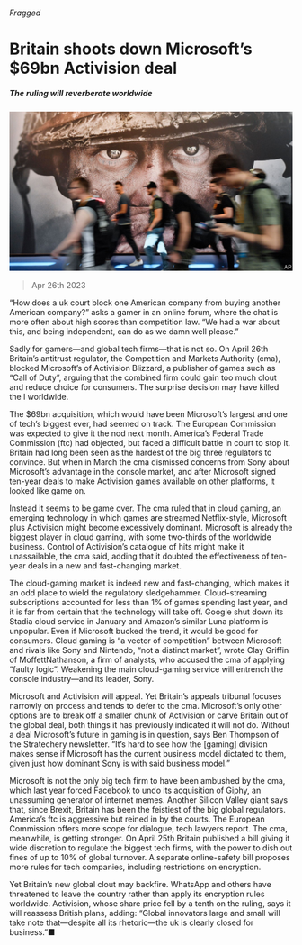 ###### Fragged

# Britain shoots down Microsoft’s $69bn Activision deal 

##### The ruling will reverberate worldwide 

![image](images/20230429_WBP002.jpg) 

> Apr 26th 2023 

“How does a uk court block one American company from buying another American company?” asks a gamer in an online forum, where the chat is more often about high scores than competition law. “We had a war about this, and being independent, can do as we damn well please.”

Sadly for gamers—and global tech firms—that is not so. On April 26th Britain’s antitrust regulator, the Competition and Markets Authority (cma), blocked Microsoft’s  of Activision Blizzard, a publisher of games such as “Call of Duty”, arguing that the combined firm could gain too much clout and reduce choice for consumers. The surprise decision may have killed the l worldwide.

The $69bn acquisition, which would have been Microsoft’s largest and one of tech’s biggest ever, had seemed on track. The European Commission was expected to give it the nod next month. America’s Federal Trade Commission (ftc) had objected, but faced a difficult battle in court to stop it. Britain had long been seen as the hardest of the big three regulators to convince. But when in March the cma dismissed concerns from Sony about Microsoft’s advantage in the console market, and after Microsoft signed ten-year deals to make Activision games available on other platforms, it looked like game on.

Instead it seems to be game over. The cma ruled that in cloud gaming, an emerging technology in which games are streamed Netflix-style, Microsoft plus Activision might become excessively dominant. Microsoft is already the biggest player in cloud gaming, with some two-thirds of the worldwide business. Control of Activision’s catalogue of hits might make it unassailable, the cma said, adding that it doubted the effectiveness of ten-year deals in a new and fast-changing market.

The cloud-gaming market is indeed new and fast-changing, which makes it an odd place to wield the regulatory sledgehammer. Cloud-streaming subscriptions accounted for less than 1% of games spending last year, and it is far from certain that the technology will take off. Google shut down its Stadia cloud service in January and Amazon’s similar Luna platform is unpopular. Even if Microsoft bucked the trend, it would be good for consumers. Cloud gaming is “a vector of competition” between Microsoft and rivals like Sony and Nintendo, “not a distinct market”, wrote Clay Griffin of MoffettNathanson, a firm of analysts, who accused the cma of applying “faulty logic”. Weakening the main cloud-gaming service will entrench the console industry—and its leader, Sony.

Microsoft and Activision will appeal. Yet Britain’s appeals tribunal focuses narrowly on process and tends to defer to the cma. Microsoft’s only other options are to break off a smaller chunk of Activision or carve Britain out of the global deal, both things it has previously indicated it will not do. Without a deal Microsoft’s future in gaming is in question, says Ben Thompson of the Stratechery newsletter. “It’s hard to see how the [gaming] division makes sense if Microsoft has the current business model dictated to them, given just how dominant Sony is with said business model.”

Microsoft is not the only big tech firm to have been ambushed by the cma, which last year forced Facebook to undo its acquisition of Giphy, an unassuming generator of internet memes. Another Silicon Valley giant says that, since Brexit, Britain has been the feistiest of the big global regulators. America’s ftc is aggressive but reined in by the courts. The European Commission offers more scope for dialogue, tech lawyers report. The cma, meanwhile, is getting stronger. On April 25th Britain published a bill giving it wide discretion to regulate the biggest tech firms, with the power to dish out fines of up to 10% of global turnover. A separate online-safety bill proposes more rules for tech companies, including restrictions on encryption.

Yet Britain’s new global clout may backfire. WhatsApp and others have threatened to leave the country rather than apply its encryption rules worldwide. Activision, whose share price fell by a tenth on the ruling, says it will reassess British plans, adding: “Global innovators large and small will take note that—despite all its rhetoric—the uk is clearly closed for business.”■


